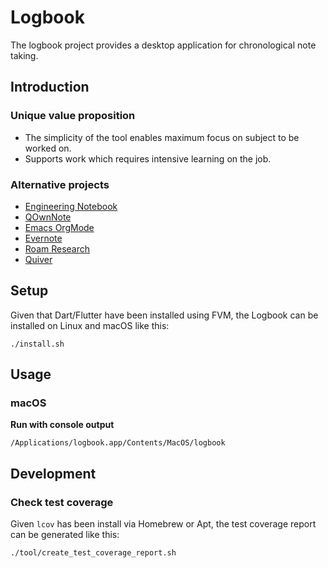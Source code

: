 # Logbook

The logbook project provides a desktop application for chronological note taking.

## Introduction

### Unique value proposition

- The simplicity of the tool enables maximum focus on subject to be worked on.
- Supports work which requires intensive learning on the job.

### Alternative projects

- [Engineering Notebook](https://www.youtube.com/watch?v=xaFqpd7lNM4)
- [QOwnNote](https://www.qownnotes.org)
- [Emacs OrgMode](https://orgmode.org)
- [Evernote](https://evernote.com)
- [Roam Research](https://roamresearch.com)
- [Quiver](https://yliansoft.com/)

## Setup

Given that Dart/Flutter have been installed using FVM, the Logbook can be installed on Linux and macOS like this:

```
./install.sh
```

## Usage

### macOS

**Run with console output**

```
/Applications/logbook.app/Contents/MacOS/logbook
```

## Development

### Check test coverage

Given `lcov` has been install via Homebrew or Apt, the test coverage report can be generated like this:

```
./tool/create_test_coverage_report.sh
```

